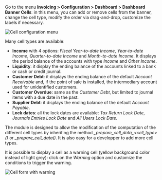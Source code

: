 Go to the menu **Invoicing \> Configuration \> Dashboard \> Dashboard
Banner Cells**: in this menu, you can add or remove cells from the
banner, change the cell type, modify the order via drag-and-drop,
customize the labels if necessary.

![Cell configuration menu](../static/description/banner_cell_config.png)

Many cell types are available:

- **Income** with 4 options: *Fiscal Year-to-date Income*, *Year-to-date
  Income*, *Quarter-to-date Income* and *Month-to-date Income*. It
  displays the period balance of the accounts with type *Income* and
  *Other Income*.
- **Liquidity**: it display the ending balance of the accounts linked to
  a bank or cash or credit journal.
- **Customer Debt**: it displays the ending balance of the default
  *Account Receivable* and, if the point of sale is installed, the
  intermediary account used for unidentified customers.
- **Customer Overdue**: same as the *Customer Debt*, but limited to
  journal items with a due date in the past.
- **Supplier Debt**: it displays the ending balance of the default
  *Account Payable*.
- **Lock dates**: all the lock dates are available: *Tax Return Lock
  Date*, *Journals Entries Lock Date* and *All Users Lock Date*.

The module is designed to allow the modification of the computation of
the different cell types by inheriting the method
*\_prepare_cell_data_<cell_type>()* or *\_prepare_cell_data()*.
It is also easy for a developper to add more cell types.

It is possible to display a cell as a warning cell (yellow background color instead of light grey): click on the *Warning* option and customize the conditions to trigger the warning.

![Cell form with warning](../static/description/cell_form_with_warning.png)
